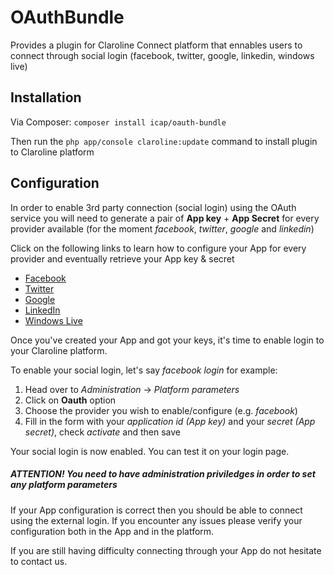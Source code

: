 OAuthBundle
============

Provides a plugin for Claroline Connect platform that ennables users to connect through social login (facebook, twitter, google, linkedin, windows live)

Installation
-------------

Via Composer:
    ```
        composer install icap/oauth-bundle
    ```

Then run the `php app/console claroline:update` command to install plugin to Claroline platform

Configuration
--------------

In order to enable 3rd party connection (social login) using the OAuth service you will need to generate a pair of **App key** + **App Secret** for every provider available (for the moment _facebook_, _twitter_, _google_ and _linkedin_)

Click on the following links to learn how to configure your App for every provider and eventually retrieve your App key & secret

- [Facebook](Resources/doc/facebookAppConfig.md)
- [Twitter](Resources/doc/twitterAppConfig.md)
- [Google](Resources/doc/googleAppConfig.md)
- [LinkedIn](Resources/doc/linkedinAppConfig.md)
- [Windows Live](Resources/doc/windowsAppConfig.md)

Once you've created your App and got your keys, it's time to enable login to your Claroline platform.

To enable your social login, let's say _facebook login_ for example:

1. Head over to _Administration_ -> _Platform parameters_
2. Click on **Oauth** option
3. Choose the provider you wish to enable/configure (e.g. _facebook_)
4. Fill in the form with your _application id (App key)_ and your _secret (App secret)_, check _activate_ and then save

Your social login is now enabled. You can test it on your login page.

##### ATTENTION! You need to have administration priviledges in order to set any platform parameters

If your App configuration is correct then you should be able to connect using the external login. If you encounter any issues please verify your configuration both in the App and in the platform.

If you are still having difficulty connecting through your App do not hesitate to contact us.
